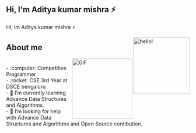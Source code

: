 ## Hi, I'm Aditya kumar mishra ⚡


 Hi, im Aditya kumar mishra ⚡


 <img width="155" alt="hello!" align="right" src="https://media.giphy.com/media/VTtANKl0beDFQRLDTh/giphy.gif">

## About me

<img align="right" height="165" alt="GIF" src="https://media.giphy.com/media/">


<br>
- :computer: Competitive Programmer<br>
- :rocket: CSE 3rd Year at DSCE bengaluru<br>
- 🌱 I’m currently learning Advance Data Structures and Algorithms.<br> 
- 🤔 I’m looking for help with Advance Data Structures and Algorithms and Open Source contibution.<br>
<br><br><br>
